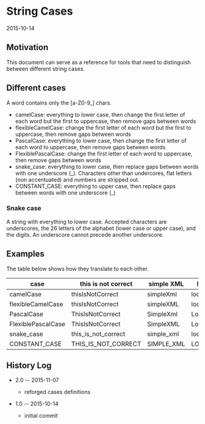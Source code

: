 String Cases
==========================
2015-10-14



Motivation
--------------

This document can serve as a reference for tools that need to distinguish between different string cases.




Different cases
-----------------------


A word contains only the [a-Z0-9_] chars.




- camelCase: everything to lower case, then change the first letter of each word but the first to uppercase, then remove gaps between words  
- flexibleCamelCase: change the first letter of each word but the first to uppercase, then remove gaps between words  
- PascalCase: everything to lower case, then change the first letter of each word to uppercase, then remove gaps between words
- FlexiblePascalCase: change the first letter of each word to uppercase, then remove gaps between words 
- snake_case: everything to lower case, then replace gaps between words with one underscore (_). Characters other than undercores, flat letters (non accentuated) and numbers are stripped out.
- CONSTANT_CASE: everything to upper case, then replace gaps between words with one underscore (_)


### Snake case

A string with everything to lower case.
Accepted characters are underscores, the 26 letters of the alphabet (lower case or upper case), and the digits.
An underscore cannot precede another underscore.





Examples
-------------

The table below shows how they translate to each other.


case        |   this is not correct |  simple XML  |  local db 2 remote   |    XML element
------------| --------------------- | -------------------  | ------------ |  ---------------  
camelCase   |   thisIsNotCorrect   | simpleXml  |  localDb2Remote   |     xmlElement
flexibleCamelCase |  thisIsNotCorrect   |  simpleXML  |  localDb2Remote  | XMLElement
PascalCase   |   ThisIsNotCorrect   | SimpleXml  |  LocalDb2Remote   |   XmlElement 
FlexiblePascalCase   | ThisIsNotCorrect  |  SimpleXML  |  LocalDb2Remote  | XMLElement 
snake_case  |   this_is_not_correct  |  simple_xml  |  local_db_2_remote  | xml_element
CONSTANT_CASE  |  THIS_IS_NOT_CORRECT  |  SIMPLE_XML  |  LOCAL_DB_2_REMOTE  | XML_ELEMENT 





History Log
------------------
    
- 2.0 -- 2015-11-07

    - reforged cases definitions
    
    
- 1.0 -- 2015-10-14

    - initial commit
    
    